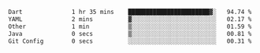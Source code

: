 
<!--START_SECTION:waka-->

```txt
Dart              1 hr 35 mins    ███████████████████████▓░   94.74 %
YAML              2 mins          ▓░░░░░░░░░░░░░░░░░░░░░░░░   02.17 %
Other             1 min           ▒░░░░░░░░░░░░░░░░░░░░░░░░   01.59 %
Java              0 secs          ▒░░░░░░░░░░░░░░░░░░░░░░░░   00.81 %
Git Config        0 secs          ░░░░░░░░░░░░░░░░░░░░░░░░░   00.31 %
```

<!--END_SECTION:waka-->
